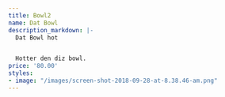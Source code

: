 ```yaml
---
title: Bowl2
name: Dat Bowl
description_markdown: |-
  Dat Bowl hot


  Hotter den diz bowl.
price: '80.00'
styles:
- image: "/images/screen-shot-2018-09-28-at-8.38.46-am.png"
---
```


